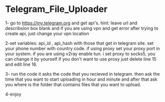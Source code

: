 # Telegram_File_Uploader

1- go to https://my.telegram.org and get api's. 
hint: leave url and describsion box blank and if you are using vpn and get error after trying to create api, just change your vpn location

2-set variables:
  api_id , api_hash  with those that get in telegram site. 
  set your phone number with country code.
  if using proxy set your proxy port in your system. if you are using v2ray enable tun.
  i set proxy to socks5, you can change it by yourself
  if you don't want to use proxy just delete line 15 and edit line 16.

3- run the code
  it asks the code that you recieved in telegram.
  then ask the time that you want to start uploading in hour and minute
  and after that ask you where is the folder that contains files that you want to  upload.

4-enjoy
  
  
